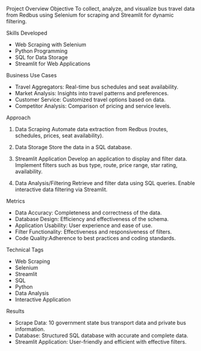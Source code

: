 Project Overview
Objective
To collect, analyze, and visualize bus travel data from Redbus using Selenium for scraping and Streamlit for dynamic filtering.

Skills Developed
- Web Scraping with Selenium
- Python Programming
- SQL for Data Storage
- Streamlit for Web Applications

Business Use Cases
- Travel Aggregators: Real-time bus schedules and seat availability.
- Market Analysis: Insights into travel patterns and preferences.
- Customer Service: Customized travel options based on data.
- Competitor Analysis: Comparison of pricing and service levels.

Approach

1. Data Scraping
   Automate data extraction from Redbus (routes, schedules, prices, seat availability).

2. Data Storage
   Store the data in a SQL database.

3. Streamlit Application
   Develop an application to display and filter data.
   Implement filters such as bus type, route, price range, star rating, availability.

4. Data Analysis/Filtering
   Retrieve and filter data using SQL queries.
   Enable interactive data filtering via Streamlit.

Metrics
- Data Accuracy: Completeness and correctness of the data.
- Database Design: Efficiency and effectiveness of the schema.
- Application Usability: User experience and ease of use.
- Filter Functionality: Effectiveness and responsiveness of filters.
- Code Quality:Adherence to best practices and coding standards.

Technical Tags
- Web Scraping
- Selenium
- Streamlit
- SQL
- Python
- Data Analysis
- Interactive Application


Results
- Scrape Data: 10 government state bus transport data and private bus information.
- Database: Structured SQL database with accurate and complete data.
- Streamlit Application: User-friendly and efficient with effective filters.


